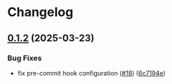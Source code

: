 # Changelog

## [0.1.2](https://github.com/SourceSpring/action-nexus-upload/compare/v0.1.1...v0.1.2) (2025-03-23)

### Bug Fixes

- fix pre-commit hook configuration ([#18](https://github.com/SourceSpring/action-nexus-upload/issues/18)) ([6c7194e](https://github.com/SourceSpring/action-nexus-upload/commit/6c7194e86586d40f79fb5d097dd31818dbe47b7f))